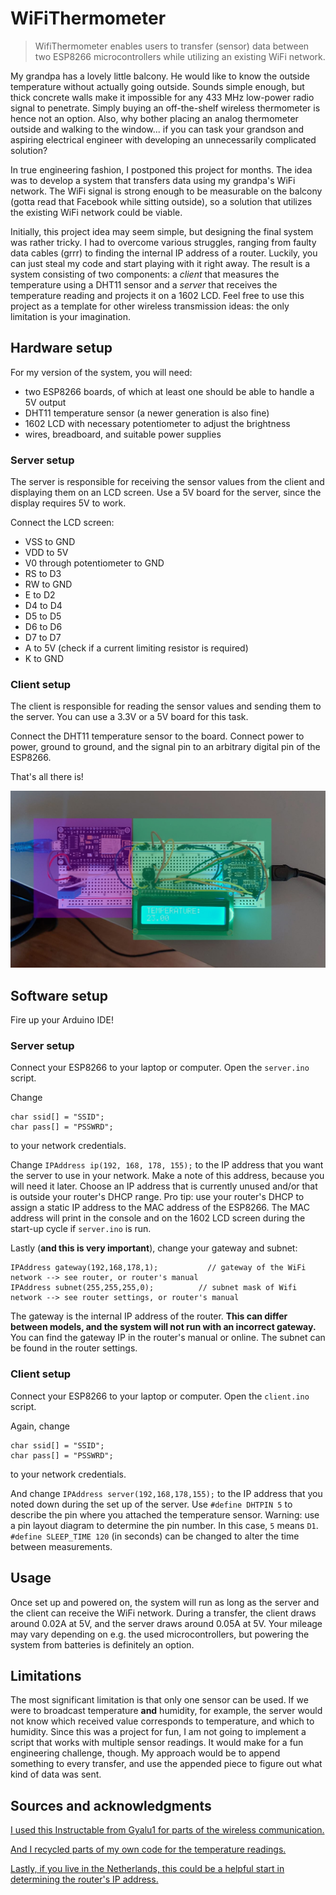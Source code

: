 # WiFiThermometer
> WifiThermometer enables users to transfer (sensor) data between two ESP8266 microcontrollers while utilizing an existing WiFi network.

My grandpa has a lovely little balcony. He would like to know the outside temperature without actually going outside. Sounds simple enough, but thick concrete walls make it impossible for any 433 MHz low-power radio signal to penetrate. Simply buying an off-the-shelf wireless thermometer is hence not an option. Also, why bother placing an analog thermometer outside and walking to the window... if you can task your grandson and aspiring electrical engineer with developing an unnecessarily complicated solution?

In true engineering fashion, I postponed this project for months. The idea was to develop a system that transfers data using my grandpa's WiFi network. The WiFi signal is strong enough to be measurable on the balcony (gotta read that Facebook while sitting outside), so a solution that utilizes the existing WiFi network could be viable. 

Initially, this project idea may seem simple, but designing the final system was rather tricky. I had to overcome various struggles, ranging from faulty data cables (grrr) to finding the internal IP address of a router. Luckily, you can just steal my code and start playing with it right away. The result is a system consisting of two components: a *client* that measures the temperature using a DHT11 sensor and a *server* that receives the temperature reading and projects it on a 1602 LCD. Feel free to use this project as a template for other wireless transmission ideas: the only limitation is your imagination.

## Hardware setup

For my version of the system, you will need:
- two ESP8266 boards, of which at least one should be able to handle a 5V output
- DHT11 temperature sensor (a newer generation is also fine)
- 1602 LCD with necessary potentiometer to adjust the brightness
- wires, breadboard, and suitable power supplies

### Server setup
The server is responsible for receiving the sensor values from the client and displaying them on an LCD screen. Use a 5V board for the server, since the display requires 5V to work.

Connect the LCD screen:
- VSS to GND
- VDD to 5V
- V0 through potentiometer to GND
- RS to D3
- RW to GND
- E to D2
- D4 to D4
- D5 to D5
- D6 to D6
- D7 to D7
- A to 5V (check if a current limiting resistor is required)
- K to GND

### Client setup
The client is responsible for reading the sensor values and sending them to the server. You can use a 3.3V or a 5V board for this task.

Connect the DHT11 temperature sensor to the board. Connect power to power, ground to ground, and the signal pin to an arbitrary digital pin of the ESP8266.

That's all there is!

![Breadboard realisation](breadboard.jpg)

## Software setup

Fire up your Arduino IDE!

### Server setup
Connect your ESP8266 to your laptop or computer. Open the `server.ino` script. 

Change 

```
char ssid[] = "SSID";
char pass[] = "PSSWRD";
```

to your network credentials.

Change `IPAddress ip(192, 168, 178, 155);` to the IP address that you want the server to use in your network. Make a note of this address, because you will need it later. Choose an IP address that is currently unused and/or that is outside your router's DHCP range. Pro tip: use your router's DHCP to assign a static IP address to the MAC address of the ESP8266. The MAC address will print in the console and on the 1602 LCD screen during the start-up cycle if `server.ino` is run. 

Lastly (**and this is very important**), change your gateway and subnet:
```
IPAddress gateway(192,168,178,1);           // gateway of the WiFi network --> see router, or router's manual
IPAddress subnet(255,255,255,0);          // subnet mask of Wifi network --> see router settings, or router's manual
```
The gateway is the internal IP address of the router. **This can differ between models, and the system will not run with an incorrect gateway.** You can find the gateway IP in the router's manual or online. The subnet can be found in the router settings.

### Client setup
Connect your ESP8266 to your laptop or computer. Open the `client.ino` script. 

Again, change 

```
char ssid[] = "SSID";
char pass[] = "PSSWRD";
```

to your network credentials.

And change `IPAddress server(192,168,178,155);` to the IP address that you noted down during the set up of the server. Use `#define DHTPIN 5` to describe the pin where you attached the temperature sensor. Warning: use a pin layout diagram to determine the pin number. In this case, `5` means `D1`. `#define SLEEP_TIME 120` (in seconds) can be changed to alter the time between measurements. 

## Usage
Once set up and powered on, the system will run as long as the server and the client can receive the WiFi network. During a transfer, the client draws around 0.02A at 5V, and the server draws around 0.05A at 5V. Your mileage may vary depending on e.g. the used microcontrollers, but powering the system from batteries is definitely an option.

## Limitations
The most significant limitation is that only one sensor can be used. If we were to broadcast temperature **and** humidity, for example, the server would not know which received value corresponds to temperature, and which to humidity. Since this was a project for fun, I am not going to implement a script that works with multiple sensor readings. It would make for a fun engineering challenge, though. My approach would be to append something to every transfer, and use the appended piece to figure out what kind of data was sent.


## Sources and acknowledgments 
[I used this Instructable from Gyalu1 for parts of the wireless communication.](https://www.instructables.com/WiFi-Communication-Between-Two-ESP8266-Based-MCU-T/)

[And I recycled parts of my own code for the temperature readings.](https://github.com/StachRedeker/Temperatuurgevoelige-Ventilator)

[Lastly, if you live in the Netherlands, this could be a helpful start in determining the router's IP address.](https://www.wifiwijs.nl/ip-adres-router/)
